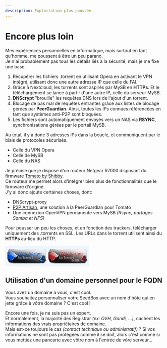 ```yaml
---
description: Exploitation plus poussée
---
```


# Encore plus loin

Mes expériences personnelles en informatique, mais surtout en tant qu'homme, me poussent à être un peu parano.  
Je n'ai probablement pas tous les détails liés à la sécurité, mais je me fixe une base.

1. Récupérer les fichiers .torrent en utilisant Opera en activant le VPN intégré, utilisant donc une autre adresse IP que celle du FAI.
2. Grâce à Nextcloud, les torrents sont aspirés par MySB en **HTTPs**. Et le téléchargement se lance à partir d'une autre IP, celle du serveur MySB.
3. **DNScrypt** "brouille" les requêtes DNS lors de l'ajout d'un torrent.
4. Blocage de pas mal de requêtes entrantes grâce aux listes de blocage gérées par **PeerGuardian**. Ainsi, toutes les IPs connues référencées en tant que systèmes anti-P2P sont bloquées.
5. Les fichiers sont automatiquement envoyés vers un NAS via **RSYNC**, synchronisations gérées par le portail MySB.

Au total, il y a donc 3 adresses IPs dans la boucle, et communiquent par le biais de protocoles sécurisés.

* Celle du VPN Opera
* Celle de MySB
* Celle du NAS

Je précise que je dispose d'un routeur Netgear R7000 disposant du firmware [Tomato by Shibby](http://tomato.groov.pl/).  
Ce routeur me permet alors d'intégrer bien plus de fonctionnalités que le firmware d'origine.  
J'y ai donc ajouté certaines choses, dont:

* DNScrypt-proxy
* [P2P Artisan](http://www.linksysinfo.org/index.php?threads/p2partisan-v5-14-v6-08-mass-ip-blocking-peerblock-peerguardian-for-tomato.69128/#post-235301), une solution à la PeerGuardian pour Tomato
* Une connexion OpenVPN permanente vers MySB _\(Rsync, partages Samba et NFS\)_

Pour pousser un peu les choses, et en fonction des trackers, télécharger uniquement des .torrents en SSL. Les URLs dans le torrent utilisent ainsi du **HTTPs** au-lieu du HTTP.

![T&#xE9;l&#xE9;chargement du Torrent en HTTP ou HTTPs](../.gitbook/assets/torrent_ssl.jpg)

## Utilisation d'un domaine personnel pour le FQDN

Vous avez un domaine à vous, c'est cool.  
Vous souhaitez personnaliser votre SeedBox avec un nom d'hôte qui en jette grâce à vôtre domaine ? C'est cool !

Encore une fois, je ne suis pas un expert.  
Et normalement, la majorité des Registrar _\(ex: OVH, Gandi, ...\)_, cachent les informations des vrais propriétaires de domaine.  
Mais est-ce toujours le cas _\(contact technique ou administratif\)_ ? Si vos informations ne sont pas protégées comme il se doit, alors c'est comme si vous mettiez une pancarte avec vôtre nom à l'entrée de vôre serveur...

